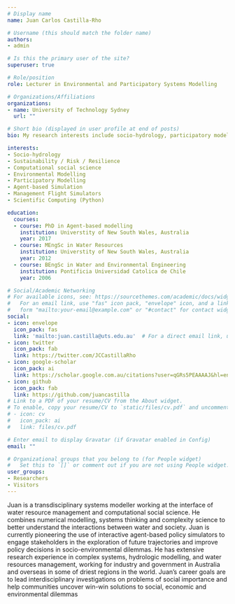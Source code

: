 ```yaml
---
# Display name
name: Juan Carlos Castilla-Rho

# Username (this should match the folder name)
authors:
- admin

# Is this the primary user of the site?
superuser: true

# Role/position
role: Lecturer in Environmental and Participatory Systems Modelling

# Organizations/Affiliations
organizations:
- name: University of Technology Sydney
  url: ""

# Short bio (displayed in user profile at end of posts)
bio: My research interests include socio-hydrology, participatory modelling, and computational social science.

interests:
- Socio-hydrology
- Sustainability / Risk / Resilience
- Computational social science
- Environmental Modelling
- Participatory Modelling
- Agent-based Simulation
- Management Flight Simulators
- Scientific Computing (Python)

education:
  courses:
  - course: PhD in Agent-based modelling
    institution: Universtity of New South Wales, Australia
    year: 2017
  - course: MEngSc in Water Resources
    institution: Universtity of New South Wales, Australia
    year: 2012
  - course: BEngSc in Water and Environmental Engineering
    institution: Pontificia Universidad Catolica de Chile
    year: 2006

# Social/Academic Networking
# For available icons, see: https://sourcethemes.com/academic/docs/widgets/#icons
#   For an email link, use "fas" icon pack, "envelope" icon, and a link in the
#   form "mailto:your-email@example.com" or "#contact" for contact widget.
social:
- icon: envelope
  icon_pack: fas
  link: 'mailto:juan.castilla@uts.edu.au'  # For a direct email link, use "mailto:test@example.org".
- icon: twitter
  icon_pack: fab
  link: https://twitter.com/JCCastillaRho
- icon: google-scholar
  icon_pack: ai
  link: https://scholar.google.com.au/citations?user=qGRs5PEAAAAJ&hl=en
- icon: github
  icon_pack: fab
  link: https://github.com/juancastilla
# Link to a PDF of your resume/CV from the About widget.
# To enable, copy your resume/CV to `static/files/cv.pdf` and uncomment the lines below.  
# - icon: cv
#   icon_pack: ai
#   link: files/cv.pdf

# Enter email to display Gravatar (if Gravatar enabled in Config)
email: ""

# Organizational groups that you belong to (for People widget)
#   Set this to `[]` or comment out if you are not using People widget.  
user_groups:
- Researchers
- Visitors
---
```


Juan is a transdisciplinary systems modeller working at the interface of water resource management and computational social science. He combines numerical modelling, systems thinking and complexity science to better understand the interactions between water and society. Juan is currently pioneering the use of interactive agent-based policy simulators to engage stakeholders in the exploration of future trajectories and improve policy decisions in socio-environmental dilemmas. He has extensive research experience in complex systems, hydrologic modelling, and water resources management, working for industry and government in Australia and overseas in some of driest regions in the world. Juan’s career goals are to lead interdisciplinary investigations on problems of social importance and help communities uncover win-win solutions to social, economic and environmental dilemmas
